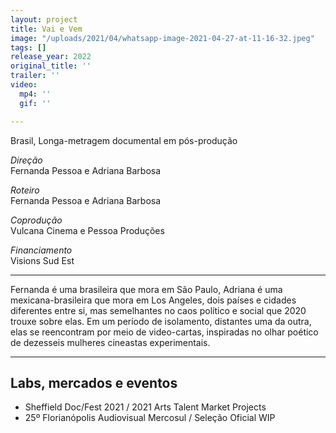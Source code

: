 ```yaml
---
layout: project
title: Vai e Vem
image: "/uploads/2021/04/whatsapp-image-2021-04-27-at-11-16-32.jpeg"
tags: []
release_year: 2022
original_title: ''
trailer: ''
video:
  mp4: ''
  gif: ''

---
```

Brasil, Longa-metragem documental em pós-produção

_Direção_  
Fernanda Pessoa e Adriana Barbosa

_Roteiro_  
Fernanda Pessoa e Adriana Barbosa

_Coprodução_  
Vulcana Cinema e Pessoa Produções

_Financiamento_  
Visions Sud Est

***

Fernanda é uma brasileira que mora em São Paulo, Adriana é uma mexicana-brasileira que mora em Los Angeles, dois países e cidades diferentes entre si, mas semelhantes no caos político e social que 2020 trouxe sobre elas. Em um período de isolamento, distantes uma da outra, elas se reencontram por meio de video-cartas, inspiradas no olhar poético de dezesseis mulheres cineastas experimentais.

***

## Labs, mercados e eventos

* Sheffield Doc/Fest 2021 / 2021 Arts Talent Market Projects
* 25º Florianópolis Audiovisual Mercosul / Seleção Oficial WIP